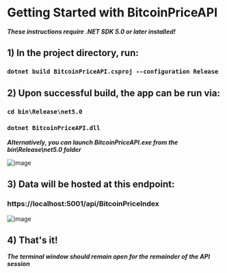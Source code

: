 # Getting Started with BitcoinPriceAPI

***These instructions require .NET SDK 5.0 or later installed!***

## 1) In the project directory, run:

### `dotnet build BitcoinPriceAPI.csproj --configuration Release`

## 2) Upon successful build, the app can be run via:

### `cd bin\Release\net5.0`
### `dotnet BitcoinPriceAPI.dll`

***Alternatively, you can launch BitcoinPriceAPI.exe from the bin\Release\net5.0 folder***

![image](https://user-images.githubusercontent.com/6896827/123888290-2d2cf000-d921-11eb-8c14-4b213e3a86c2.png)

## 3)  Data will be hosted at this endpoint:

### https://localhost:5001/api/BitcoinPriceIndex

![image](https://user-images.githubusercontent.com/6896827/123888004-92341600-d920-11eb-8c41-131b30c45c09.png)

## 4) That's it!

***The terminal window should remain open for the remainder of the API session***
